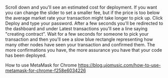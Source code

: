 



Scroll down and you'll see an estimated cost for deployment. If you want you can change the slider to set a smaller fee, but if the price is too below the average market rate your transaction might take longer to pick up. Click Deploy and type your password. After a few seconds you'll be redirected to the dashboard and under Latest transactions you'll see a line saying "creating contract". Wait for a few seconds for someone to pick your transaction and then you'll see a slow blue rectangle representing how many other nodes have seen your transaction and confirmed them. The more confirmations you have, the more assurance you have that your code has been deployed.



How to use MetaMask for Chrome
https://blog.ujomusic.com/how-to-use-metamask-for-chrome-f258e6034226
